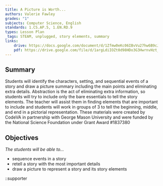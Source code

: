 ```yaml
---
title: A Picture is Worth...
authors: Valerie Fawley
grades: "1"
subjects: Computer Science, English
standards: 1.CS.AP.5, 1.EN.RD.9
types: Lesson Plan
_tags: STEAM, unplugged, story elements, summary
links:
    drive: https://docs.google.com/document/d/1Zfmw0eKc06IBvVu27hw6B9cJyq5ZYxZPSpQIa8tcU0E/edit?usp=drive_link
    pdf: https://drive.google.com/file/d/1argLdiIOZt0d98HDo3G3HwrnvHzt_em3/view?usp=drive_link
---
```


## Summary

Students will identify the characters, setting, and sequential events of a story and draw a picture summary including the main points and eliminating extra details. Abstraction is the act of eliminating extra information, so students will try to include only the bare essentials to tell the story elements. The teacher will assist them in finding elements that are important to include and students will work in groups of 3 to tell the beginning, middle, and end in a pictorial representation. These materials were created by CodeVA in partnership with George Mason University and were funded by the National Science Foundation under Grant Award #1837380

## Objectives

*The students will be able to...*

* sequence events in a story
* retell a story with the most important details
* draw a picture to represent a story and its story elements

::supporter
